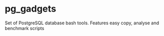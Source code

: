 pg_gadgets
==========

Set of PostgreSQL database bash tools. Features easy copy, analyse and benchmark scripts
